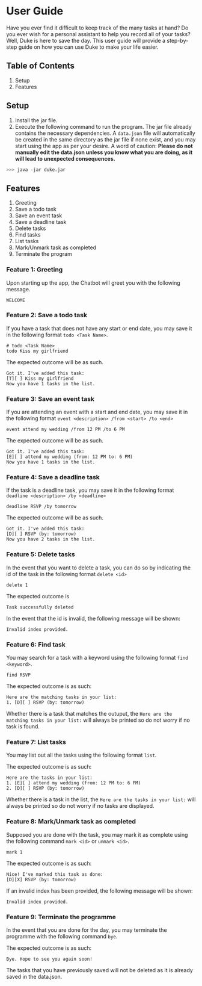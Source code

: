 # User Guide

Have you ever find it difficult to keep track of the many tasks at hand? Do you ever wish for a personal assistant to help you record all of your tasks? Well, Duke is here to save the day. This user guide will provide a step-by-step guide on how you can use Duke to make your life easier.

## Table of Contents

1. Setup
2. Features

## Setup

1. Install the jar file.
2. Execute the following command to run the program. The jar file already contains the necessary dependencies. A `data.json` file will automatically be created in the same directory as the jar file if none exist, and you may start using the app as per your desire. A word of caution: **Please do not manually edit the data.json unless you know what you are doing, as it will lead to unexpected consequences.**

```bash
>>> java -jar duke.jar
```

## Features

1. Greeting
2. Save a todo task
3. Save an event task
4. Save a deadline task
5. Delete tasks
6. Find tasks
7. List tasks
8. Mark/Unmark task as completed
9. Terminate the program

### Feature 1: Greeting

Upon starting up the app, the Chatbot will greet you with the following message.

```
WELCOME
```

### Feature 2: Save a todo task

If you have a task that does not have any start or end date, you may save it in the following format `todo <Task Name>`.

```
# todo <Task Name>
todo Kiss my girlfriend
```

The expected outcome will be as such.

```
Got it. I've added this task:
[T][ ] Kiss my girlfriend
Now you have 1 tasks in the list.
```

### Feature 3: Save an event task

If you are attending an event with a start and end date, you may save it in the following format `event <description> /from <start> /to <end>`

```
event attend my wedding /from 12 PM /to 6 PM
```

The expected outcome will be as such.

```
Got it. I've added this task:
[E][ ] attend my wedding (from: 12 PM to: 6 PM)
Now you have 1 tasks in the list.
```

### Feature 4: Save a deadline task

If the task is a deadline task, you may save it in the following format `deadline <description> /by <deadline>`

```
deadline RSVP /by tomorrow
```

The expected outcome will be as such.

```
Got it. I've added this task:
[D][ ] RSVP (by: tomorrow)
Now you have 2 tasks in the list.
```

### Feature 5: Delete tasks

In the event that you want to delete a task, you can do so by indicating the id of the task in the following format `delete <id>`

```
delete 1
```

The expected outcome is

```
Task successfully deleted
```

In the event that the id is invalid, the following message will be shown:

```
Invalid index provided.
```

### Feature 6: Find task

You may search for a task with a keyword using the following format `find <keyword>`.

```
find RSVP
```

The expected outcome is as such:

```
Here are the matching tasks in your list:
1. [D][ ] RSVP (by: tomorrow)
```

Whether there is a task that matches the outuput, the `Here are the matching tasks in your list:` will always be printed so do not worry if no task is found.

### Feature 7: List tasks

You may list out all the tasks using the following format `list`.

The expected outcome is as such:

```
Here are the tasks in your list:
1. [E][ ] attend my wedding (from: 12 PM to: 6 PM)
2. [D][ ] RSVP (by: tomorrow)
```

Whether there is a task in the list, the `Here are the tasks in your list:` will always be printed so do not worry if no tasks are displayed.

### Feature 8: Mark/Unmark task as completed

Supposed you are done with the task, you may mark it as complete using the following command `mark <id>` or `unmark <id>`.

```
mark 1
```

The expected outcome is as such:

```
Nice! I've marked this task as done:
[D][X] RSVP (by: tomorrow)
```

If an invalid index has been provided, the following message will be shown:

```
Invalid index provided.
```

### Feature 9: Terminate the programme

In the event that you are done for the day, you may terminate the programme with the following command `bye`.

The expected outcome is as such:

```
Bye. Hope to see you again soon!
```

The tasks that you have previously saved will not be deleted as it is already saved in the data.json.
